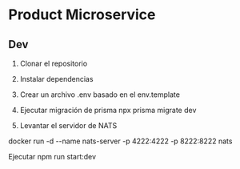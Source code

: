 # Product Microservice
## Dev

1. Clonar el repositorio

2. Instalar dependencias

3. Crear un archivo .env basado en el env.template

4. Ejecutar migración de prisma npx prisma migrate dev

5. Levantar el servidor de NATS

docker run -d --name nats-server -p 4222:4222 -p 8222:8222 nats

Ejecutar npm run start:dev